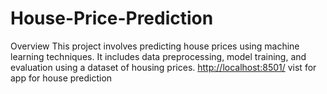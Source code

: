# House-Price-Prediction
Overview This project involves predicting house prices using machine learning techniques. It includes data preprocessing, model training, and evaluation using a dataset of housing prices.
[http://localhost:8501/](https://6e9c-2600-1700-276-8040-45f7-450d-6eb3-3fd2.ngrok-free.app/)  vist for app for house prediction
